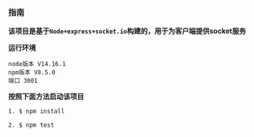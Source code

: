 ### 指南

**该项目是基于`Node+express+socket.io`构建的，用于为客户端提供socket服务**

**运行环境**

```text
node版本 V14.16.1
npm版本 V8.5.0
端口 3001
```

**按照下面方法启动该项目**

```shell
1. $ npm install

2. $ npm test 
```

